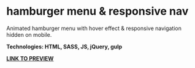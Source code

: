 # hamburger menu & responsive nav

Animated hamburger menu with hover effect & responsive navigation hidden on mobile.

**Technologies: HTML, SASS, JS, jQuery, gulp**

<a href="https://karminkarmen.github.io/hamburger-menu-responsive-nav/">**LINK TO PREVIEW**</a>
